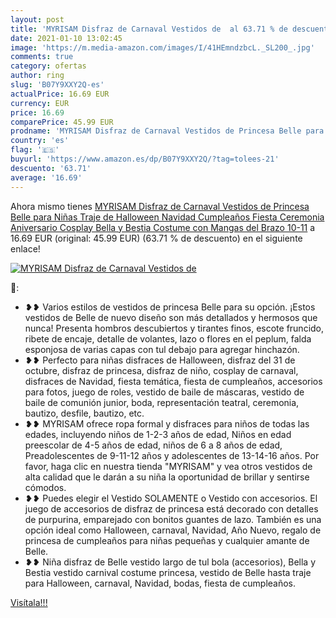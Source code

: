 ```yaml
---
layout: post
title: 'MYRISAM Disfraz de Carnaval Vestidos de  al 63.71 % de descuento'
date: 2021-01-10 13:02:45
image: 'https://m.media-amazon.com/images/I/41HEmndzbcL._SL200_.jpg'
comments: true
category: ofertas
author: ring
slug: 'B07Y9XXY2Q-es'
actualPrice: 16.69 EUR
currency: EUR
price: 16.69
comparePrice: 45.99 EUR
prodname: 'MYRISAM Disfraz de Carnaval Vestidos de Princesa Belle para Niñas Traje de Halloween Navidad Cumpleaños Fiesta Ceremonia Aniversario Cosplay Bella y Bestia Costume con Mangas del Brazo 10-11'
country: 'es'
flag: '🇪🇸'
buyurl: 'https://www.amazon.es/dp/B07Y9XXY2Q/?tag=tolees-21'
descuento: '63.71'
average: '16.69'
---
```


Ahora mismo tienes [MYRISAM Disfraz de Carnaval Vestidos de Princesa Belle para Niñas Traje de Halloween Navidad Cumpleaños Fiesta Ceremonia Aniversario Cosplay Bella y Bestia Costume con Mangas del Brazo 10-11](https://www.amazon.es/dp/B07Y9XXY2Q/?tag=tolees-21) a 16.69 EUR (original: 45.99 EUR) (63.71 %  de descuento) en el siguiente enlace!

[![MYRISAM Disfraz de Carnaval Vestidos de ](https://m.media-amazon.com/images/I/41HEmndzbcL._SL200_.jpg)](https://www.amazon.es/dp/B07Y9XXY2Q/?tag=tolees-21)

🔎:

- ❥❥ Varios estilos de vestidos de princesa Belle para su opción. ¡Estos vestidos de Belle de nuevo diseño son más detallados y hermosos que nunca! Presenta hombros descubiertos y tirantes finos, escote fruncido, ribete de encaje, detalle de volantes, lazo o flores en el peplum, falda esponjosa de varias capas con tul debajo para agregar hinchazón.
- ❥❥ Perfecto para niñas disfraces de Halloween, disfraz del 31 de octubre, disfraz de princesa, disfraz de niño, cosplay de carnaval, disfraces de Navidad, fiesta temática, fiesta de cumpleaños, accesorios para fotos, juego de roles, vestido de baile de máscaras, vestido de baile de comunión junior, boda, representación teatral, ceremonia, bautizo, desfile, bautizo, etc.
- ❥❥ MYRISAM ofrece ropa formal y disfraces para niños de todas las edades, incluyendo niños de 1-2-3 años de edad, Niños en edad preescolar de 4-5 años de edad, niños de 6 a 8 años de edad, Preadolescentes de 9-11-12 años y adolescentes de 13-14-16 años. Por favor, haga clic en nuestra tienda "MYRISAM" y vea otros vestidos de alta calidad que le darán a su niña la oportunidad de brillar y sentirse cómodos.
- ❥❥ Puedes elegir el Vestido SOLAMENTE o Vestido con accesorios. El juego de accesorios de disfraz de princesa está decorado con detalles de purpurina, emparejado con bonitos guantes de lazo. También es una opción ideal como Halloween, carnaval, Navidad, Año Nuevo, regalo de princesa de cumpleaños para niñas pequeñas y cualquier amante de Belle.
- ❥❥ Niña disfraz de Belle vestido largo de tul bola (accesorios), Bella y Bestia vestido carnival costume princesa, vestido de Belle hasta traje para Halloween, carnaval, Navidad, bodas, fiesta de cumpleaños.

[Visítala!!!](https://www.amazon.es/dp/B07Y9XXY2Q/?tag=tolees-21)
